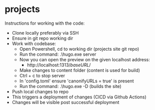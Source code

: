 # projects
Instructions for working with the code:
- Clone locally preferably via SSH
- Ensure in git repo working dir
- Work with codebase:
    - Open Powershell, cd to working dir (projects site git repo)
    - Run the command: .\hugo.exe server
    - Now you can open the preview on the given localhost address:
        - http://localhost:1313/*baseURL*/
    - Make changes to content folder (content is used for build)
    - Ctrl + c to stop server	
    - In 'config.toml' ensure 'canonifyURLs = true' is present
    - Run the command: .\hugo.exe -D (builds the site)
- Push local changes to repo
- This triggers a deployment of changes (CICD via Github Actions)
- Changes will be visible post successful deployment
